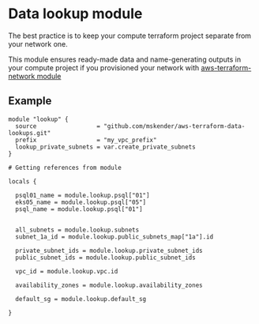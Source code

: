 # Data lookup module

The best practice is to keep your compute terraform project separate from your network one.

This module ensures ready-made data and name-generating outputs in your compute project if you provisioned your network with [aws-terraform-network module](https://github.com/mskender/aws-terraform-network)


## Example

```
module "lookup" {
  source                 = "github.com/mskender/aws-terraform-data-lookups.git"
  prefix                 = "my_vpc_prefix"
  lookup_private_subnets = var.create_private_subnets
}

# Getting references from module

locals {

  psql01_name = module.lookup.psql["01"]
  eks05_name = module.lookup.psql["05"]
  psql_name = module.lookup.psql["01"]
   
  
  all_subnets = module.lookup.subnets
  subnet_1a_id = module.lookup.public_subnets_map["1a"].id
  
  private_subnet_ids = module.lookup.private_subnet_ids
  public_subnet_ids = module.lookup.public_subnet_ids

  vpc_id = module.lookup.vpc.id

  availability_zones = module.lookup.availability_zones

  default_sg = module.lookup.default_sg

} 

```